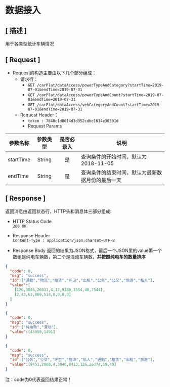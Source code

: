 # 数据接入

## [ 描述 ]

用于各类型统计车辆情况

## [ Request ]

+ Request的构造主要由以下几个部分组成：
  + 请求行：
    + `GET /carPlat/dataAccess/powerTypeAndCategory?startTime=2019-07-01&endTime=2019-07-31`
    + `GET /carPlat/dataAccess/powerTypeAndCount?startTime=2019-07-01&endTime=2019-07-31`
    + `GET /carPlat/dataAccess/vehCategoryAndCount?startTime=2019-07-01&endTime=2019-07-31`
  + Request Header：
    + `token : 7840c1d8014d3d352cdbe1614e30301d`
    + Request Params

参数名称|参数类型|是否必录入|说明
--|:--:|:--:|--
startTime | String | 是 | 查询条件的开始时间，默认为2018-11-05
endTime | String | 是 | 查询条件的结束时间，默认为最新数据月份的最后一天

## [ Response ]

返回消息由返回状态行，HTTP头和消息体三部分组成:

+ HTTP Status Code  
`200 OK`

+ Response Header  
`Content-Type : application/json;charset=UTF-8`

+ Response Body
返回的结果为JSON格式，最后一个JSON里的value第一个数组是纯电车辆数，第二个是混动车辆数，**并按照纯电车的数量排序**

``` json
{
  "code": 0,
  "msg": "success",
  "id":["通勤","物流","租赁","环卫","出租","公务","公交","旅游","私人"],
  "value":[
    [126,3046,26331,4,17,9388,1554,40,7544],
    [2,43,63,869,514,0,0,0,0]
  ]
}

{
  "code": 0,
  "msg": "success",
  "id":["纯电动","混动"],
  "value":[48050,1491]
}

{
  "code": 0,
  "msg": "success",
  "id":["公务","公交","环卫","物流","私人","通勤","租赁","出租","旅游"],
  "value":[9451,2068,4,3046,8413,126,26374,19,40]
}
```

注：code为0代表返回结果正常！
